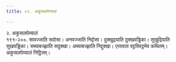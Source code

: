 ```yaml
---
title: ०२. अकुसलपेय्यालं

---
```

२. अकुसलपेय्यालं  
१९१-२००. सावज्जाति सदोसा। अनवज्जाति निद्दोसा। दुक्खुद्रयाति दुक्खवड्ढिका। सुखुद्रियाति सुखवड्ढिका। सब्याबज्झाति सदुक्खा। अब्याबज्झाति निद्दुक्खा। एत्तावता वट्टविवट्टमेव कथितम्।  
अकुसलपेय्यालं निट्ठितम्।  
